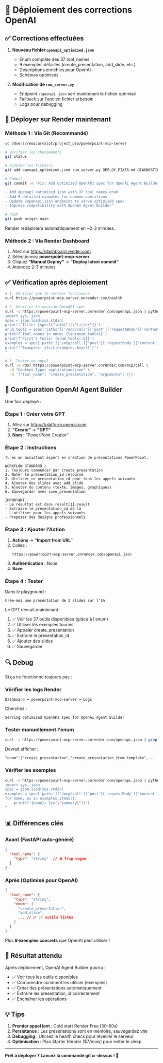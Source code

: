 # 🚀 Déploiement des corrections OpenAI

## ✅ Corrections effectuées

1. **Nouveau fichier `openapi_optimized.json`**
   - Enum complète des 37 tool_names
   - 9 exemples détaillés (create_presentation, add_slide, etc.)
   - Descriptions enrichies pour OpenAI
   - Schémas optimisés

2. **Modification de `run_server.py`**
   - Endpoint `/openapi.json` sert maintenant le fichier optimisé
   - Fallback sur l'ancien fichier si besoin
   - Logs pour debugging

## 🚀 Déployer sur Render maintenant

### Méthode 1 : Via Git (Recommandé)

```bash
cd /Users/remicarvalot/project_pro/powerpoint-mcp-server

# Vérifier les changements
git status

# Ajouter les fichiers
git add openapi_optimized.json run_server.py DEPLOY_FIXES.md DIAGNOSTIC.md

# Commit
git commit -m "Fix: Add optimized OpenAPI spec for OpenAI Agent Builder

- Add openapi_optimized.json with 37 tool_names enum
- Add 9 detailed examples for common operations
- Update /openapi.json endpoint to serve optimized spec
- Improve compatibility with OpenAI Agent Builder"

# Push
git push origin main
```

Render redéploiera automatiquement en ~2-3 minutes.

### Méthode 2 : Via Render Dashboard

1. Allez sur https://dashboard.render.com
2. Sélectionnez **powerpoint-mcp-server**
3. Cliquez **"Manual Deploy"** → **"Deploy latest commit"**
4. Attendez 2-3 minutes

## ✅ Vérification après déploiement

```bash
# 1. Vérifier que le serveur fonctionne
curl https://powerpoint-mcp-server.onrender.com/health

# 2. Vérifier le nouveau OpenAPI spec
curl -s https://powerpoint-mcp-server.onrender.com/openapi.json | python3 -c "
import sys, json
spec = json.load(sys.stdin)
print(f'Title: {spec[\"info\"][\"title\"]}')
enum_tools = spec['paths']['/mcp/call']['post']['requestBody']['content']['application/json']['schema']['properties']['tool_name']['enum']
print(f'Tool names in enum: {len(enum_tools)}')
print(f'First 5 tools: {enum_tools[:5]}')
examples = spec['paths']['/mcp/call']['post']['requestBody']['content']['application/json']['examples']
print(f'Examples: {list(examples.keys())}')
"

# 3. Tester un appel
curl -X POST https://powerpoint-mcp-server.onrender.com/mcp/call \
  -H "Content-Type: application/json" \
  -d '{"tool_name": "create_presentation", "arguments": {}}'
```

## 🤖 Configuration OpenAI Agent Builder

Une fois déployé :

### Étape 1 : Créer votre GPT

1. Allez sur https://platform.openai.com
2. **"Create"** → **"GPT"**
3. **Nom** : "PowerPoint Creator"

### Étape 2 : Instructions

```
Tu es un assistant expert en création de présentations PowerPoint.

WORKFLOW STANDARD :
1. Toujours commencer par create_presentation
2. Noter le presentation_id retourné
3. Utiliser ce presentation_id pour tous les appels suivants
4. Ajouter des slides avec add_slide
5. Ajouter du contenu (texte, images, graphiques)
6. Sauvegarder avec save_presentation

IMPORTANT :
- Le résultat est dans result[1].result
- Extraire le presentation_id de là
- L'utiliser pour les appels suivants
- Proposer des designs professionnels
```

### Étape 3 : Ajouter l'Action

1. **Actions** → **"Import from URL"**
2. Collez :
   ```
   https://powerpoint-mcp-server.onrender.com/openapi.json
   ```
3. **Authentication** : None
4. **Save**

### Étape 4 : Tester

Dans le playground :
```
Crée-moi une présentation de 3 slides sur l'IA
```

Le GPT devrait maintenant :
1. ✅ Voir les 37 outils disponibles (grâce à l'enum)
2. ✅ Utiliser les exemples fournis
3. ✅ Appeler create_presentation
4. ✅ Extraire le presentation_id
5. ✅ Ajouter des slides
6. ✅ Sauvegarder

## 🔍 Debug

Si ça ne fonctionne toujours pas :

### Vérifier les logs Render

```
Dashboard → powerpoint-mcp-server → Logs
```

Cherchez :
```
Serving optimized OpenAPI spec for OpenAI Agent Builder
```

### Tester manuellement l'enum

```bash
curl -s https://powerpoint-mcp-server.onrender.com/openapi.json | grep -o '"enum":\[.*\]' | head -c 200
```

Devrait afficher :
```
"enum":["create_presentation","create_presentation_from_template",...
```

### Vérifier les exemples

```bash
curl -s https://powerpoint-mcp-server.onrender.com/openapi.json | python3 -c "
import sys, json
spec = json.load(sys.stdin)
examples = spec['paths']['/mcp/call']['post']['requestBody']['content']['application/json']['examples']
for name, ex in examples.items():
    print(f'{name}: {ex[\"summary\"]}')
"
```

## 📊 Différences clés

### Avant (FastAPI auto-généré)
```json
{
  "tool_name": {
    "type": "string"  // ❌ Trop vague
  }
}
```

### Après (Optimisé pour OpenAI)
```json
{
  "tool_name": {
    "type": "string",
    "enum": [
      "create_presentation",
      "add_slide",
      ... // ✅ 37 outils listés
    ]
  }
}
```

Plus **9 exemples concrets** que OpenAI peut utiliser !

## 🎉 Résultat attendu

Après déploiement, OpenAI Agent Builder pourra :
- ✅ Voir tous les outils disponibles
- ✅ Comprendre comment les utiliser (exemples)
- ✅ Créer des présentations automatiquement
- ✅ Extraire les presentation_id correctement
- ✅ Enchaîner les opérations

## 💡 Tips

1. **Premier appel lent** : Cold start Render Free (30-60s)
2. **Persistance** : Les présentations sont en mémoire, sauvegardez vite
3. **Debugging** : Utilisez le health check pour réveiller le serveur
4. **Optimisation** : Plan Starter Render ($7/mois) pour éviter le sleep

---

**Prêt à déployer ? Lancez la commande git ci-dessus ! 🚀**
